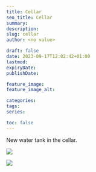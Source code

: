 ```yaml
---
title: Cellar
seo_title: Cellar
summary: 
description: 
slug: cellar
author: <no value>

draft: false
date: 2023-09-17T12:02:42+01:00
lastmod: 
expiryDate: 
publishDate: 

feature_image: 
feature_image_alt: 

categories:
tags:
series:

toc: false
---
```


New water tank in the cellar.

![](/images/0308.jpeg)

![](/images/0309.jpeg)